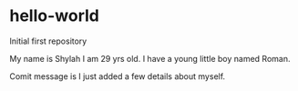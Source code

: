 # hello-world
Initial first repository

My name is Shylah I am 29 yrs old. I have a young little boy named Roman.

Comit message is I just added a few details about myself. 
